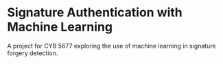 # Signature Authentication with Machine Learning
A project for CYB 5677 exploring the use of machine learning in signature forgery detection.
